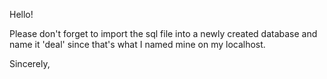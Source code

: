 Hello!

Please don't forget to import the sql file into a newly created database and name it 'deal' since that's what I named mine on my localhost.

Sincerely,